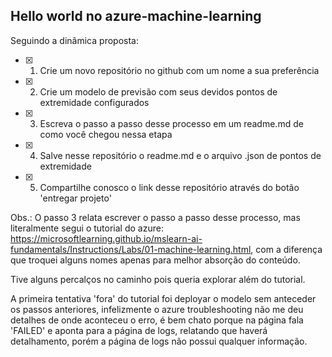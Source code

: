 ## Hello world no azure-machine-learning

Seguindo a dinâmica proposta: 
- [x] 1. Crie um novo repositório no github com um nome a sua preferência
- [x] 2. Crie um modelo de previsão com seus devidos pontos de extremidade configurados
- [x] 3. Escreva o passo a passo desse processo em um readme.md de como você chegou nessa etapa
- [x] 4. Salve nesse repositório o readme.md e o arquivo .json de pontos de extremidade
- [x] 5. Compartilhe conosco o link desse repositório através do botão 'entregar projeto'

Obs.: O passo 3 relata escrever o passo a passo desse processo, mas literalmente segui o tutorial do azure: https://microsoftlearning.github.io/mslearn-ai-fundamentals/Instructions/Labs/01-machine-learning.html, com a diferença que troquei alguns nomes apenas para melhor absorção do conteúdo.

Tive alguns percalços no caminho pois queria explorar além do tutorial.

A primeira tentativa 'fora' do tutorial foi deployar o modelo sem anteceder os passos anteriores, infelizmente o azure troubleshooting não me deu detalhes de onde aconteceu o erro, é bem chato porque na página fala 'FAILED' e aponta para a página de logs, relatando que haverá detalhamento, porém a página de logs não possui qualquer informação. 

